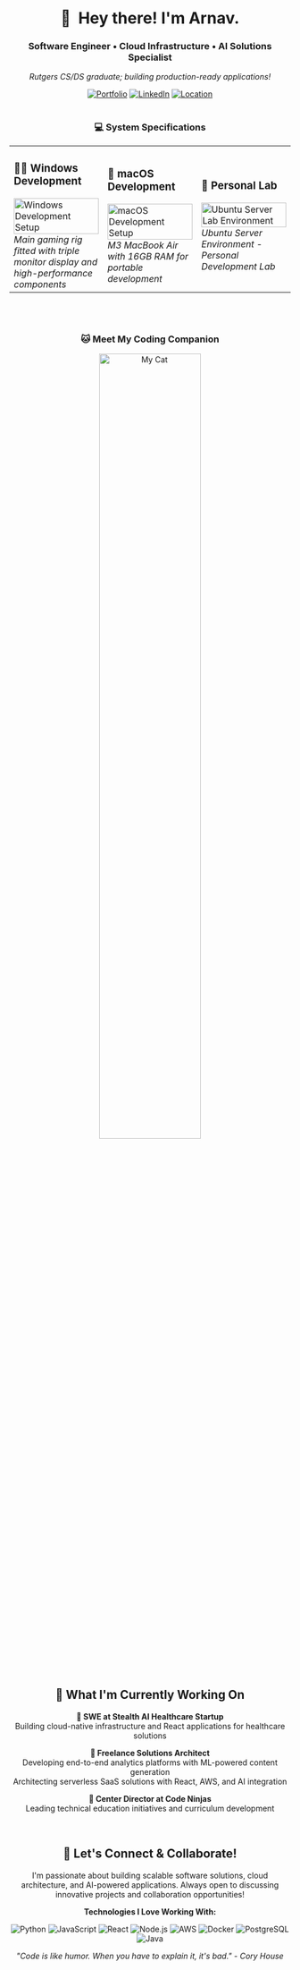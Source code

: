 <div align="center">

# 👋‎ ‎ Hey there! I'm Arnav.

### Software Engineer • Cloud Infrastructure • AI Solutions Specialist  
<i>Rutgers CS/DS graduate; building production-ready applications!</i>

[![Portfolio](https://img.shields.io/badge/Portfolio-dashaputra.net-blue?style=for-the-badge&logo=google-chrome&logoColor=white)](https://dashaputra.net)
[![LinkedIn](https://img.shields.io/badge/LinkedIn-dashaputra-0077B5?style=for-the-badge&logo=linkedin&logoColor=white)](https://linkedin.com/in/dashaputra)
[![Location](https://img.shields.io/badge/📍-Princeton,%20NJ-green?style=for-the-badge)](https://maps.google.com/?q=Princeton,NJ)
<br>
<br>

### 💻 System Specifications

<table>
<tr>
<td width="33%">
  
### 👨‍💻 Windows Development  
  
<img src="https://i.imgur.com/eXsC3a5.png" width="100%" alt="Windows Development Setup">  
<i>Main gaming rig fitted with triple monitor display and high-performance components</i>

</td>
<td width="33%">
  
### 🍎 macOS Development  
<img src="https://i.imgur.com/5lOm0X2.png" width="100%" alt="macOS Development Setup">  
<i>M3 MacBook Air with 16GB RAM for portable development</i>

</td>
<td width="33%">
  
### 🐧 Personal Lab  
<img src="https://i.imgur.com/pBODV78.png" width="100%" alt="Ubuntu Server Lab Environment">  
<i>Ubuntu Server Environment - Personal Development Lab</i>

</td>
</tr>
</table>

<br><br>
### 🐱 Meet My Coding Companion
<div align="center">
<img src="https://i.imgur.com/5dOENhx.png" width="60%" style="border-radius: 15px;" alt="My Cat">
</div>

<br>

## 🚀 What I'm Currently Working On

**🏢 SWE at Stealth AI Healthcare Startup**  
Building cloud-native infrastructure and React applications for healthcare solutions  

**💼 Freelance Solutions Architect**  
Developing end-to-end analytics platforms with ML-powered content generation  
Architecting serverless SaaS solutions with React, AWS, and AI integration  

**🥷 Center Director at Code Ninjas**  
Leading technical education initiatives and curriculum development  

<br>

## 🤝 Let's Connect & Collaborate!

I'm passionate about building scalable software solutions, cloud architecture, and AI-powered applications. Always open to discussing innovative projects and collaboration opportunities!

<p align="center"><b>Technologies I Love Working With:</b></p>

<p align="center">
  <img alt="Python" src="https://img.shields.io/badge/-Python-3776AB?style=flat-square&logo=python&logoColor=white">
  <img alt="JavaScript" src="https://img.shields.io/badge/-JavaScript-F7DF1E?style=flat-square&logo=javascript&logoColor=black">
  <img alt="React" src="https://img.shields.io/badge/-React-61DAFB?style=flat-square&logo=react&logoColor=black">
  <img alt="Node.js" src="https://img.shields.io/badge/-Node.js-339933?style=flat-square&logo=nodedotjs&logoColor=white">
  <img alt="AWS" src="https://img.shields.io/badge/-AWS-232F3E?style=flat-square&logo=amazon-aws&logoColor=white">
  <img alt="Docker" src="https://img.shields.io/badge/-Docker-2496ED?style=flat-square&logo=docker&logoColor=white">
  <img alt="PostgreSQL" src="https://img.shields.io/badge/-PostgreSQL-336791?style=flat-square&logo=postgresql&logoColor=white">
  <img alt="Java" src="https://img.shields.io/badge/-Java-007396?style=flat-square&logo=openjdk&logoColor=white">
</p>

<div align="center">
<i>"Code is like humor. When you have to explain it, it's bad." - Cory House</i>
</div>

</div>
